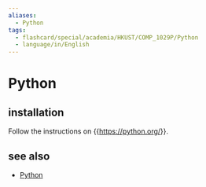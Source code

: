 ```yaml
---
aliases:
  - Python
tags:
  - flashcard/special/academia/HKUST/COMP_1029P/Python
  - language/in/English
---
```


# Python

## installation

Follow the instructions on {{<https://python.org/>}}.

## see also

- [Python](../../../../general/Python%20(programming%20language).md)
